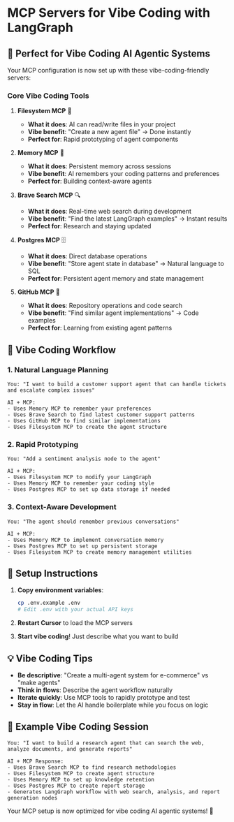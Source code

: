 # MCP Servers for Vibe Coding with LangGraph

## 🎯 **Perfect for Vibe Coding AI Agentic Systems**

Your MCP configuration is now set up with these vibe-coding-friendly servers:

### **Core Vibe Coding Tools**

1. **Filesystem MCP** 📁
   - **What it does**: AI can read/write files in your project
   - **Vibe benefit**: "Create a new agent file" → Done instantly
   - **Perfect for**: Rapid prototyping of agent components

2. **Memory MCP** 🧠
   - **What it does**: Persistent memory across sessions
   - **Vibe benefit**: AI remembers your coding patterns and preferences
   - **Perfect for**: Building context-aware agents

3. **Brave Search MCP** 🔍
   - **What it does**: Real-time web search during development
   - **Vibe benefit**: "Find the latest LangGraph examples" → Instant results
   - **Perfect for**: Research and staying updated

4. **Postgres MCP** 🗄️
   - **What it does**: Direct database operations
   - **Vibe benefit**: "Store agent state in database" → Natural language to SQL
   - **Perfect for**: Persistent agent memory and state management

5. **GitHub MCP** 🐙
   - **What it does**: Repository operations and code search
   - **Vibe benefit**: "Find similar agent implementations" → Code examples
   - **Perfect for**: Learning from existing agent patterns

## 🚀 **Vibe Coding Workflow**

### **1. Natural Language Planning**
```
You: "I want to build a customer support agent that can handle tickets and escalate complex issues"

AI + MCP: 
- Uses Memory MCP to remember your preferences
- Uses Brave Search to find latest customer support patterns
- Uses GitHub MCP to find similar implementations
- Uses Filesystem MCP to create the agent structure
```

### **2. Rapid Prototyping**
```
You: "Add a sentiment analysis node to the agent"

AI + MCP:
- Uses Filesystem MCP to modify your LangGraph
- Uses Memory MCP to remember your coding style
- Uses Postgres MCP to set up data storage if needed
```

### **3. Context-Aware Development**
```
You: "The agent should remember previous conversations"

AI + MCP:
- Uses Memory MCP to implement conversation memory
- Uses Postgres MCP to set up persistent storage
- Uses Filesystem MCP to create memory management utilities
```

## 🔧 **Setup Instructions**

1. **Copy environment variables**:
   ```bash
   cp .env.example .env
   # Edit .env with your actual API keys
   ```

2. **Restart Cursor** to load the MCP servers

3. **Start vibe coding**! Just describe what you want to build

## 💡 **Vibe Coding Tips**

- **Be descriptive**: "Create a multi-agent system for e-commerce" vs "make agents"
- **Think in flows**: Describe the agent workflow naturally
- **Iterate quickly**: Use MCP tools to rapidly prototype and test
- **Stay in flow**: Let the AI handle boilerplate while you focus on logic

## 🎨 **Example Vibe Coding Session**

```
You: "I want to build a research agent that can search the web, analyze documents, and generate reports"

AI + MCP Response:
- Uses Brave Search MCP to find research methodologies
- Uses Filesystem MCP to create agent structure
- Uses Memory MCP to set up knowledge retention
- Uses Postgres MCP to create report storage
- Generates LangGraph workflow with web search, analysis, and report generation nodes
```

Your MCP setup is now optimized for vibe coding AI agentic systems! 🎉
